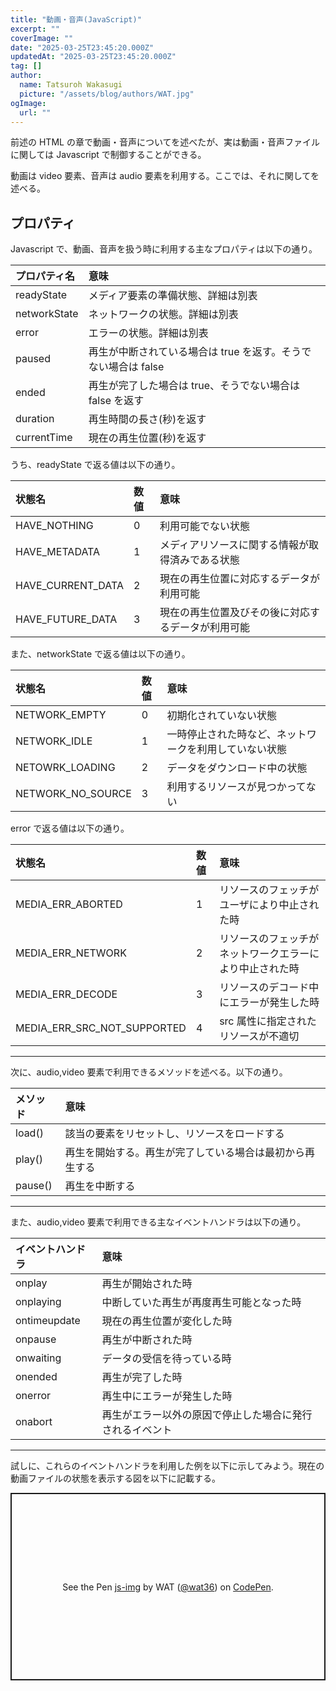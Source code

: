 ```yaml
---
title: "動画・音声(JavaScript)"
excerpt: ""
coverImage: ""
date: "2025-03-25T23:45:20.000Z"
updatedAt: "2025-03-25T23:45:20.000Z"
tag: []
author:
  name: Tatsuroh Wakasugi
  picture: "/assets/blog/authors/WAT.jpg"
ogImage:
  url: ""
---
```


前述の HTML の章で動画・音声についてを述べたが、実は動画・音声ファイルに関しては Javascript で制御することができる。

動画は video 要素、音声は audio 要素を利用する。ここでは、それに関してを述べる。

## プロパティ

Javascript で、動画、音声を扱う時に利用する主なプロパティは以下の通り。

| プロパティ名 | 意味                                                           |
| :----------- | :------------------------------------------------------------- |
| readyState   | メディア要素の準備状態、詳細は別表                             |
| networkState | ネットワークの状態。詳細は別表                                 |
| error        | エラーの状態。詳細は別表                                       |
| paused       | 再生が中断されている場合は true を返す。そうでない場合は false |
| ended        | 再生が完了した場合は true、そうでない場合は false を返す       |
| duration     | 再生時間の長さ(秒)を返す                                       |
| currentTime  | 現在の再生位置(秒)を返す                                       |

うち、readyState で返る値は以下の通り。

| 状態名            | 数値 | 意味                                               |
| :---------------- | :--- | :------------------------------------------------- |
| HAVE_NOTHING      | 0    | 利用可能でない状態                                 |
| HAVE_METADATA     | 1    | メディアリソースに関する情報が取得済みである状態   |
| HAVE_CURRENT_DATA | 2    | 現在の再生位置に対応するデータが利用可能           |
| HAVE_FUTURE_DATA  | 3    | 現在の再生位置及びその後に対応するデータが利用可能 |

また、networkState で返る値は以下の通り。

| 状態名            | 数値 | 意味                                                   |
| :---------------- | :--- | :----------------------------------------------------- |
| NETWORK_EMPTY     | 0    | 初期化されていない状態                                 |
| NETWORK_IDLE      | 1    | 一時停止された時など、ネットワークを利用していない状態 |
| NETOWRK_LOADING   | 2    | データをダウンロード中の状態                           |
| NETWORK_NO_SOURCE | 3    | 利用するリソースが見つかってない                       |

error で返る値は以下の通り。

| 状態名                      | 数値 | 意味                                                     |
| :-------------------------- | :--- | :------------------------------------------------------- |
| MEDIA_ERR_ABORTED           | 1    | リソースのフェッチがユーザにより中止された時             |
| MEDIA_ERR_NETWORK           | 2    | リソースのフェッチがネットワークエラーにより中止された時 |
| MEDIA_ERR_DECODE            | 3    | リソースのデコード中にエラーが発生した時                 |
| MEDIA_ERR_SRC_NOT_SUPPORTED | 4    | src 属性に指定されたリソースが不適切                     |

<hr>

次に、audio,video 要素で利用できるメソッドを述べる。以下の通り。

| メソッド | 意味                                                     |
| :------- | :------------------------------------------------------- |
| load()   | 該当の要素をリセットし、リソースをロードする             |
| play()   | 再生を開始する。再生が完了している場合は最初から再生する |
| pause()  | 再生を中断する                                           |

<hr>

また、audio,video 要素で利用できる主なイベントハンドラは以下の通り。

| イベントハンドラ | 意味                                                     |
| :--------------- | :------------------------------------------------------- |
| onplay           | 再生が開始された時                                       |
| onplaying        | 中断していた再生が再度再生可能となった時                 |
| ontimeupdate     | 現在の再生位置が変化した時                               |
| onpause          | 再生が中断された時                                       |
| onwaiting        | データの受信を待っている時                               |
| onended          | 再生が完了した時                                         |
| onerror          | 再生中にエラーが発生した時                               |
| onabort          | 再生がエラー以外の原因で停止した場合に発行されるイベント |

<hr>

試しに、これらのイベントハンドラを利用した例を以下に示してみよう。現在の動画ファイルの状態を表示する図を以下に記載する。

<p class="codepen" data-height="300" data-default-tab="html,result" data-slug-hash="emYKJrR" data-pen-title="js-img" data-user="wat36" style="height: 300px; box-sizing: border-box; display: flex; align-items: center; justify-content: center; border: 2px solid; margin: 1em 0; padding: 1em;">
  <span>See the Pen <a href="https://codepen.io/wat36/pen/emYKJrR">
  js-img</a> by WAT (<a href="https://codepen.io/wat36">@wat36</a>)
  on <a href="https://codepen.io">CodePen</a>.</span>
</p>
<script async src="https://public.codepenassets.com/embed/index.js"></script>

